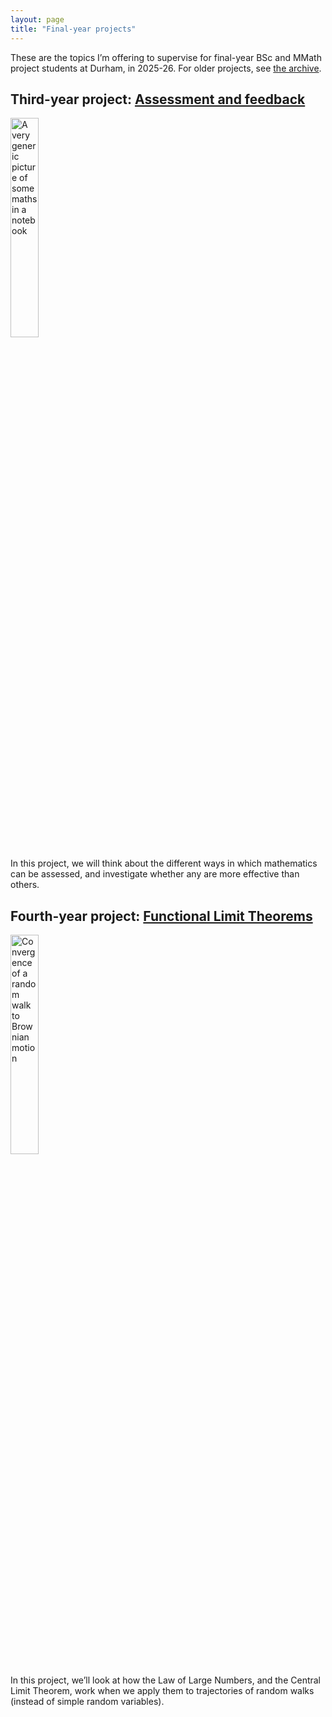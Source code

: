```yaml
---
layout: page
title: "Final-year projects"
---
```


These are the topics I’m offering to supervise for final-year BSc and MMath project students at Durham, in 2025-26. For older projects, see <a href="https://cwallace23.github.io/teaching/final-year-projects/previous-projects">the archive</a>.

<h2>Third-year project: <a href="https://cwallace23.github.io/teaching/final-year-projects/assessment-and-feedback">Assessment and feedback</a></h2>

<div class="row g-5 mb-5">
    <div class="col-md-6">
    <img src="{{ site.github.url }}/assets/img/3h-2025.jpg" alt="A very generic picture of some maths in a notebook" width="30%">
    </div>
    <div class="col-md-6">
    <p> In this project, we will think about the different ways in which mathematics can be assessed, and investigate whether any are more effective than others.
    </p>
    </div>
</div>


<h2>Fourth-year project: <a href="https://cwallace23.github.io/teaching/final-year-projects/functional-limit-theorems">Functional Limit Theorems</a></h2>

<div class="row g-5 mb-5">
    <div class="col-md-6">
    <img src="{{ site.github.url }}/assets/img/RW-to-BM.png" alt="Convergence of a random walk to Brownian motion" width="30%">
    </div>
    <div class="col-md-6">
    <p> In this project, we’ll look at how the Law of Large Numbers, and the Central Limit Theorem, work when we apply them to trajectories of random walks (instead of simple random variables).
    </p>
    </div>
</div>